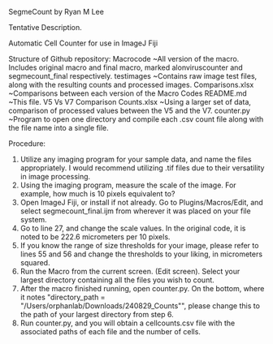 SegmeCount by Ryan M Lee

Tentative Description. 

Automatic Cell Counter for use in ImageJ Fiji

Structure of Github repository:
Macrocode
~All version of the macro. Includes original macro and final macro, marked alonviruscounter and segmecount_final respectively.
testimages
~Contains raw image test files, along with the resulting counts and processed images.
Comparisons.xlsx
~Comparisons between each version of the Macro Codes
README.md
~This file.
V5 Vs V7 Comparison Counts.xlsx
~Using a larger set of data, comparison of processed values between the V5 and the V7.
counter.py
~Program to open one directory and compile each .csv count file along with the file name into a single file.

Procedure:
1. Utilize any imaging program for your sample data, and name the files appropriately. I would recommend utilizing .tif files due to their versatility in image processing.
2. Using the imaging program, measure the scale of the image. For example, how much is 10 pixels equivalent to?
3. Open ImageJ Fiji, or install if not already. Go to Plugins/Macros/Edit, and select segmecount_final.ijm from wherever it was placed on your file system.
4. Go to line 27, and change the scale values. In the original code, it is noted to be 222.6 micrometers per 10 pixels.
5. If you know the range of size thresholds for your image, please refer to lines 55 and 56 and change the thresholds to your liking, in micrometers squared.
6. Run the Macro from the current screen. (Edit screen). Select your largest directory containing all the files you wish to count.
7. After the macro finished running, open counter.py. On the bottom, where it notes "directory_path = "/Users/orphanlab/Downloads/240829_Counts"", please change this to the path of your largest directory from step 6.
8. Run counter.py, and you will obtain a cellcounts.csv file with the associated paths of each file and the number of cells.
